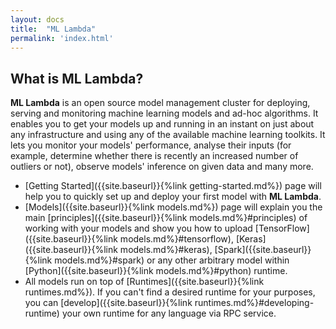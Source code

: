 ```yaml
---
layout: docs
title:  "ML Lambda"
permalink: 'index.html'
---
```


## What is ML Lambda? 

__ML Lambda__ is an open source model management cluster for deploying, serving and monitoring machine learning models and ad-hoc algorithms. It enables you to get your models up and running in an instant on just about any infrastructure and using any of the available machine learning toolkits. It lets you monitor your models' performance, analyse their inputs (for example, determine whether there is recently an increased number of outliers or not), observe models' inference on given data and many more. 


* [Getting Started]({{site.baseurl}}{%link getting-started.md%}) page will help you to quickly set up and deploy your first model with __ML Lambda__.
* [Models]({{site.baseurl}}{%link models.md%}) page will explain you the main [principles]({{site.baseurl}}{%link models.md%}#principles) of working with your models and show you how to upload [TensorFlow]({{site.baseurl}}{%link models.md%}#tensorflow), [Keras]({{site.baseurl}}{%link models.md%}#keras), [Spark]({{site.baseurl}}{%link models.md%}#spark) or any other arbitrary model within [Python]({{site.baseurl}}{%link models.md%}#python) runtime. 
* All models run on top of [Runtimes]({{site.baseurl}}{%link runtimes.md%}). If you can't find a desired runtime for your purposes, you can [develop]({{site.baseurl}}{%link runtimes.md%}#developing-runtime) your own runtime for any language via RPC service.
